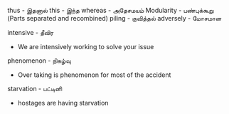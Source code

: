 
thus            - இதனால்
this             -  இந்த
whereas     - அதேசமயம்
Modularity - பண்புக்கூறு (Parts separated and recombined)
piling          - குவித்தல்
adversely   -  மோசமான

intensive    -  தீவிர
* We are intensively working to solve your issue

phenomenon - நிகழ்வு
* Over taking is phenomenon for most of the accident

starvation  - பட்டினி
* hostages are having starvation


